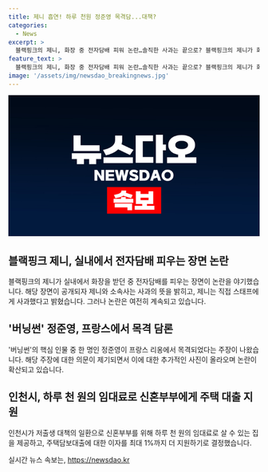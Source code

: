 ```yaml
---
title: 제니 흡연! 하루 천원 정준영 목격담...대책?
categories:
  - News
excerpt: >
  블랙핑크의 제니, 화장 중 전자담배 피워 논란…솔직한 사과는 끝으로? 블랙핑크의 제니가 화장 중 전자담배를 피운 장면이 공개되며 논란이 일었고, 소속사를 통해 사과했지만 여전히 논란이 이어지고 있다. 또한, 버닝썬 게이트의 핵심 인물인 정준영에 대한 목격담도 화제인데, 그의 행동에 대한 비판이 높다. 인천시가 신혼부부를 위한 1,000원에 임대 가능한 주택과 대출 지원 등 정책에 대한 소식도 주목받고 있다. (150자)
feature_text: >
  블랙핑크의 제니, 화장 중 전자담배 피워 논란…솔직한 사과는 끝으로? 블랙핑크의 제니가 화장 중 전자담배를 피운 장면이 공개되며 논란이 일었고, 소속사를 통해 사과했지만 여전히 논란이 이어지고 있다. 또한, 버닝썬 게이트의 핵심 인물인 정준영에 대한 목격담도 화제인데, 그의 행동에 대한 비판이 높다. 인천시가 신혼부부를 위한 1,000원에 임대 가능한 주택과 대출 지원 등 정책에 대한 소식도 주목받고 있다. (150자)
image: '/assets/img/newsdao_breakingnews.jpg'
---
```


<p><img src="/assets/img/newsdao_breakingnews.jpg" alt="flaretime 속보" /></p>

<h2 data-ke-size="size26">블랙핑크 제니, 실내에서 전자담배 피우는 장면 논란</h2>

<p data-ke-size="size16">블랙핑크의 제니가 실내에서 화장을 받던 중 전자담배를 피우는 장면이 논란을 야기했습니다. 해당 장면이 공개되자 제니와 소속사는 사과의 뜻을 밝히고, 제니는 직접 스태프에게 사과했다고 밝혔습니다. 그러나 논란은 여전히 계속되고 있습니다.</p>

<h2 data-ke-size="size26">'버닝썬' 정준영, 프랑스에서 목격 담론</h2>

<p data-ke-size="size16">'버닝썬'의 핵심 인물 중 한 명인 정준영이 프랑스 리옹에서 목격되었다는 주장이 나왔습니다. 해당 주장에 대한 의문이 제기되면서 이에 대한 추가적인 사진이 올라오며 논란이 확산되고 있습니다.</p>

<h2 data-ke-size="size26">인천시, 하루 천 원의 임대료로 신혼부부에게 주택 대출 지원</h2>

<p data-ke-size="size16">인천시가 저출생 대책의 일환으로 신혼부부를 위해 하루 천 원의 임대료로 살 수 있는 집을 제공하고, 주택담보대출에 대한 이자를 최대 1%까지 더 지원하기로 결정했습니다.</p>
실시간 뉴스 속보는, <a href="https://newsdao.kr" rel="dofollow">https://newsdao.kr</a>


